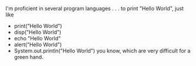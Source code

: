 
I'm proficient in several program languages 
.
.
.
to print "Hello World", just like
- print("Hello World")
- disp("Hello World")
- echo "Hello World"
- alert("Hello World")
- System.out.println("Hello World")
you know, which are very difficult for a green hand.
<!---
EntangleXZW/EntangleXZW is a ✨ special ✨ repository because its `README.md` (this file) appears on your GitHub profile.
You can click the Preview link to take a look at your changes.

- 👋 Hi, I’m @EntangleXZW
- 👀 I’m interested in music
- 🌱 I’m currently learning vue
- 💞️ I’m looking to collaborate on ...
- 📫 How to reach me ...
--->
